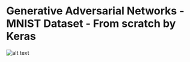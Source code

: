 # Generative Adversarial Networks - MNIST Dataset - From scratch by Keras 

![alt text](https://github.com/omidkhalafbeigi/gan_mnist/edit/main/GAN.JPG)
